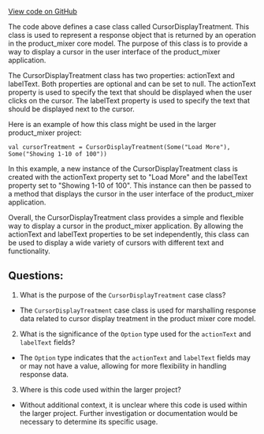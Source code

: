 [View code on GitHub](https://github.com/misbahsy/the-algorithm/product-mixer/core/src/main/scala/com/twitter/product_mixer/core/model/marshalling/response/urt/operation/CursorDisplayTreatment.scala)

The code above defines a case class called CursorDisplayTreatment. This class is used to represent a response object that is returned by an operation in the product_mixer core model. The purpose of this class is to provide a way to display a cursor in the user interface of the product_mixer application.

The CursorDisplayTreatment class has two properties: actionText and labelText. Both properties are optional and can be set to null. The actionText property is used to specify the text that should be displayed when the user clicks on the cursor. The labelText property is used to specify the text that should be displayed next to the cursor.

Here is an example of how this class might be used in the larger product_mixer project:

```
val cursorTreatment = CursorDisplayTreatment(Some("Load More"), Some("Showing 1-10 of 100"))
```

In this example, a new instance of the CursorDisplayTreatment class is created with the actionText property set to "Load More" and the labelText property set to "Showing 1-10 of 100". This instance can then be passed to a method that displays the cursor in the user interface of the product_mixer application.

Overall, the CursorDisplayTreatment class provides a simple and flexible way to display a cursor in the product_mixer application. By allowing the actionText and labelText properties to be set independently, this class can be used to display a wide variety of cursors with different text and functionality.
## Questions: 
 1. What is the purpose of the `CursorDisplayTreatment` case class?
- The `CursorDisplayTreatment` case class is used for marshalling response data related to cursor display treatment in the product mixer core model.

2. What is the significance of the `Option` type used for the `actionText` and `labelText` fields?
- The `Option` type indicates that the `actionText` and `labelText` fields may or may not have a value, allowing for more flexibility in handling response data.

3. Where is this code used within the larger project?
- Without additional context, it is unclear where this code is used within the larger project. Further investigation or documentation would be necessary to determine its specific usage.